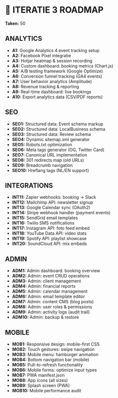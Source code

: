# 🚀 ITERATIE 3 ROADMAP

**Taken:** 50

## ANALYTICS

- **A1:** Google Analytics 4 event tracking setup
- **A2:** Facebook Pixel integratie
- **A3:** Hotjar heatmap & session recording
- **A4:** Custom dashboard: booking metrics (Chart.js)
- **A5:** A/B testing framework (Google Optimize)
- **A6:** Conversion funnel tracking (GA4 events)
- **A7:** User behavior analytics (Amplitude)
- **A8:** Revenue tracking & reporting
- **A9:** Real-time dashboard: live bookings
- **A10:** Export analytics data (CSV/PDF reports)

## SEO

- **SEO1:** Structured data: Event schema markup
- **SEO2:** Structured data: LocalBusiness schema
- **SEO3:** Structured data: Review schema
- **SEO4:** Dynamic sitemap.xml generator
- **SEO5:** Robots.txt optimization
- **SEO6:** Meta tags generator (OG, Twitter Card)
- **SEO7:** Canonical URL implementation
- **SEO8:** 301 redirects map (old URLs)
- **SEO9:** Breadcrumb navigation
- **SEO10:** Hreflang tags (NL/EN support)

## INTEGRATIONS

- **INT11:** Zapier webhooks: booking → Slack
- **INT12:** Mailchimp API: newsletter signup
- **INT13:** Google Calendar sync (OAuth2)
- **INT14:** Stripe webhook handler (payment events)
- **INT15:** SendGrid email templates
- **INT16:** Twilio SMS notifications
- **INT17:** Instagram API: foto feed embed
- **INT18:** YouTube Data API: video stats
- **INT19:** Spotify API: playlist showcase
- **INT20:** SoundCloud API: mix embeds

## ADMIN

- **ADM1:** Admin dashboard: booking overview
- **ADM2:** Admin: event CRUD operations
- **ADM3:** Admin: client management
- **ADM4:** Admin: financial reports
- **ADM5:** Admin: calendar management
- **ADM6:** Admin: email template editor
- **ADM7:** Admin: content CMS (blog posts)
- **ADM8:** Admin: user roles & permissions
- **ADM9:** Admin: activity logs (audit trail)
- **ADM10:** Admin: backup & restore

## MOBILE

- **MOB1:** Responsive design: mobile-first CSS
- **MOB2:** Touch gestures: swipe navigation
- **MOB3:** Mobile menu: hamburger animation
- **MOB4:** Bottom navigation bar (mobile)
- **MOB5:** Pull-to-refresh functionality
- **MOB6:** Mobile forms: optimize input types
- **MOB7:** PWA manifest.json
- **MOB8:** App icons (all sizes)
- **MOB9:** Splash screen (PWA)
- **MOB10:** Mobile performance audit

